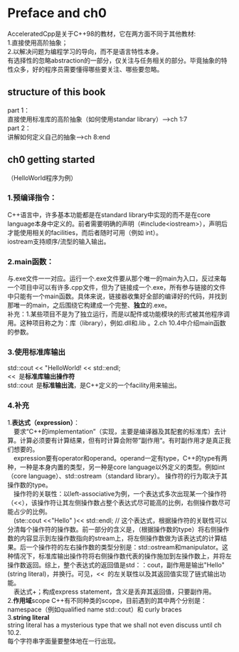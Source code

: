 # Preface and ch0
AcceleratedCpp是关于C++98的教材，它在两方面不同于其他教材:  
1.直接使用高阶抽象；  
2.以解决问题为编程学习的导向，而不是语言特性本身。  
有选择性的忽略abstraction的一部分，仅关注与任务相关的部分。毕竟抽象的特性众多，好的程序员需要懂得哪些要关注、哪些要忽略。
## structure of this book
part 1：  
直接使用标准库的高阶抽象（如何使用standar library）-->ch 1:7  
part 2：  
讲解如何定义自己的抽象-->ch 8:end  
## ch0 getting started
（HelloWorld程序为例）   
### 1.预编译指令：  
C++语言中，许多基本功能都是在standard library中实现的而不是在core language本身中定义的。前者需要明确的声明（#include\<iostream>），声明后才能使用相关的facilities，而后者随时可用（例如 int）。  
iostream支持顺序/流型的输入输出。  
### 2.main函数：  
与.exe文件一一对应。运行一个.exe文件要从那个唯一的main为入口，反过来每一个项目中可以有许多.cpp文件，但为了链接成一个.exe，所有参与链接的文件中只能有一个main函数。具体来说，链接器收集好全部的编译好的代码，并找到那唯一的main，之后围绕它构建成一个完整、**独立**的.exe。  
补充：1.某些项目不是为了独立运行，而是以配件或功能模块的形式被其他程序调用。这种项目称之为：库（library），例如.dll和.lib  。2.ch 10.4中介绍main函数的参数。  
### 3.使用标准库输出
std::cout << "HelloWorld! << std::endl;  
<<&ensp;是**标准库输出操作符**  
std::cout&ensp;是**标准输出流**，是C++定义的一个facility用来输出。  
### 4.补充
1.**表达式（expression）**：  
&emsp;要求“C++的implementation”（实现，主要是编译器及其配套的标准库）去计算。计算必须要有计算结果，但有时计算会附带”副作用“。有时副作用才是真正我们想要的。  
&emsp;expression要有operator和operand。operand一定有type，C++的type有两种，一种是本身内置的类型，另一种是core language以外定义的类型。例如int（core language）、std::ostream（standard library）。  操作符的行为取决于其操作数的type。  
&emsp;操作符的关联性：以left-associative为例，一个表达式多次出现某一个操作符（<<），该操作符让其左侧操作数占整个表达式尽可能高的比例，右侧操作数尽可能占少的比例。    
&emsp;(ste::cout <<"Hello" )<< std::endl; // 这个表达式，根据操作符的关联性可以分清每个操作符的操作数。前一部分的含义是，（根据操作数的type）将右侧操作数的内容显示到左操作数指向的stream上，将左侧操作数做为该表达式的计算结果。后一个操作符的左右操作数的类型分别是：std::ostream和manipulator。这种情况下，标准库输出操作符将右侧操作数代表的操作施加到左操作数上，并将左操作数返回。综上，整个表达式的返回值是std：：cout，副作用是输出"Hello"(string literal)，并换行。可见，<<&ensp;的左关联性以及其返回值实现了链式输出功能。    
&emsp;表达式+；构成express statement，含义是丢弃其返回值，只要副作用。  
2.**作用域**scope
C++有不同种类的scope，目前遇到的其中两个分别是：namespace（例如qualified name std::cout）和 curly braces  
3.**string literal**   
string literal has a mysterious type that we shall not even discuss until ch 10.2.  
每个字符串字面量要整体地在一行出现。
